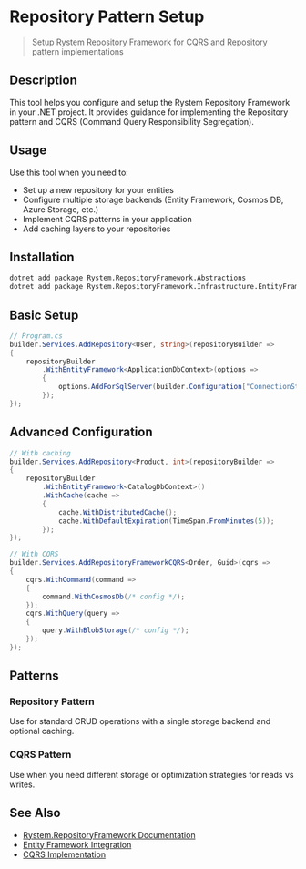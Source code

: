 ﻿# Repository Pattern Setup

> Setup Rystem Repository Framework for CQRS and Repository pattern implementations

## Description

This tool helps you configure and setup the Rystem Repository Framework in your .NET project. It provides guidance for implementing the Repository pattern and CQRS (Command Query Responsibility Segregation).

## Usage

Use this tool when you need to:
- Set up a new repository for your entities
- Configure multiple storage backends (Entity Framework, Cosmos DB, Azure Storage, etc.)
- Implement CQRS patterns in your application
- Add caching layers to your repositories

## Installation

```bash
dotnet add package Rystem.RepositoryFramework.Abstractions
dotnet add package Rystem.RepositoryFramework.Infrastructure.EntityFramework
```

## Basic Setup

```csharp
// Program.cs
builder.Services.AddRepository<User, string>(repositoryBuilder =>
{
    repositoryBuilder
        .WithEntityFramework<ApplicationDbContext>(options =>
        {
            options.AddForSqlServer(builder.Configuration["ConnectionStrings:Default"]);
        });
});
```

## Advanced Configuration

```csharp
// With caching
builder.Services.AddRepository<Product, int>(repositoryBuilder =>
{
    repositoryBuilder
        .WithEntityFramework<CatalogDbContext>()
        .WithCache(cache =>
        {
            cache.WithDistributedCache();
            cache.WithDefaultExpiration(TimeSpan.FromMinutes(5));
        });
});

// With CQRS
builder.Services.AddRepositoryFrameworkCQRS<Order, Guid>(cqrs =>
{
    cqrs.WithCommand(command =>
    {
        command.WithCosmosDb(/* config */);
    });
    cqrs.WithQuery(query =>
    {
        query.WithBlobStorage(/* config */);
    });
});
```

## Patterns

### Repository Pattern
Use for standard CRUD operations with a single storage backend and optional caching.

### CQRS Pattern
Use when you need different storage or optimization strategies for reads vs writes.

## See Also

- [Rystem.RepositoryFramework Documentation](https://github.com/KeyserDSoze/Rystem/tree/master/src/Repository)
- [Entity Framework Integration](https://github.com/KeyserDSoze/Rystem/tree/master/src/Repository/Rystem.RepositoryFramework.Infrastructure.EntityFramework)
- [CQRS Implementation](https://github.com/KeyserDSoze/Rystem/tree/master/src/Repository/Rystem.RepositoryFramework.Abstractions)
